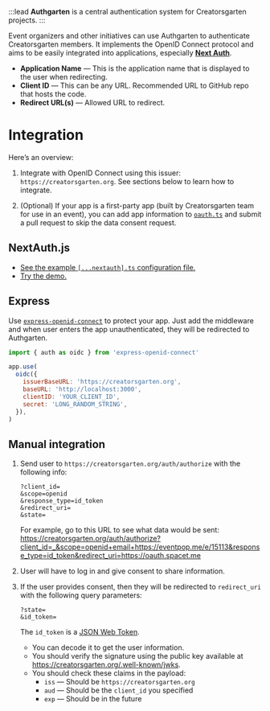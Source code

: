 :::lead
**Authgarten** is a central authentication system for Creatorsgarten projects.
:::

Event organizers and other initiatives can use Authgarten to authenticate Creatorsgarten members. It implements the OpenID Connect protocol and aims to be easily integrated into applications, especially [**Next Auth**](https://next-auth.js.org/).

- **Application Name** — This is the application name that is displayed to the user when redirecting.
- **Client ID** — This can be any URL. Recommended URL to GitHub repo that hosts the code.
- **Redirect URL(s)** — Allowed URL to redirect.

# Integration

Here’s an overview:

1. Integrate with OpenID Connect using this issuer: `https://creatorsgarten.org`. See sections below to learn how to integrate.

2. (Optional) If your app is a first-party app (built by Creatorsgarten team for use in an event), you can add app information to [`oauth.ts`](https://github.com/creatorsgarten/creatorsgarten.org/blob/main/src/constants/oauth.ts) and submit a pull request to skip the data consent request.

## NextAuth.js

- [See the example `[...nextauth].ts` configuration file.](https://github.com/dtinth/authgarten-example/blob/main/pages/api/auth/%5B...nextauth%5D.ts)
- [Try the demo.](https://authgarten-example.vercel.app/)

## Express

Use [`express-openid-connect`](https://www.npmjs.com/package/express-openid-connect) to protect your app. Just add the middleware and when user enters the app unauthenticated, they will be redirected to Authgarten.

```js
import { auth as oidc } from 'express-openid-connect'

app.use(
  oidc({
    issuerBaseURL: 'https://creatorsgarten.org',
    baseURL: 'http://localhost:3000',
    clientID: 'YOUR_CLIENT_ID',
    secret: 'LONG_RANDOM_STRING',
  }),
)
```

## Manual integration

1. Send user to `https://creatorsgarten.org/auth/authorize` with the following info:

    ```
    ?client_id=
    &scope=openid
    &response_type=id_token
    &redirect_uri=
    &state=
    ```

    For example, go to this URL to see what data would be sent: <https://creatorsgarten.org/auth/authorize?client_id=_&scope=openid+email+https://eventpop.me/e/15113&response_type=id_token&redirect_uri=https://oauth.spacet.me>

2. User will have to log in and give consent to share information.

3. If the user provides consent, then they will be redirected to `redirect_uri` with the following query parameters:

    ```
    ?state=
    &id_token=
    ```

    The `id_token` is a [JSON Web Token](https://jwt.io/).

    - You can decode it to get the user information.
    - You should verify the signature using the public key available at <https://creatorsgarten.org/.well-known/jwks>.
    - You should check these claims in the payload:
        - `iss` — Should be `https://creatorsgarten.org`
        - `aud` — Should be the `client_id` you specified
        - `exp` — Should be in the future